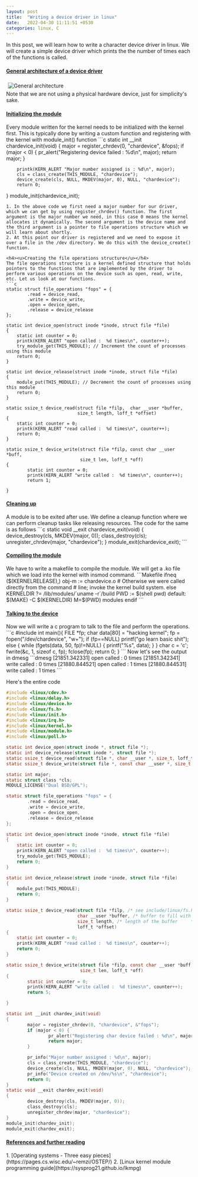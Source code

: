 ```yaml
---
layout: post
title:  "Writing a device driver in linux"
date:   2022-04-30 11:11:51 +0530
categories: linux, C
---
```

<style type="text/css">
  img {
    padding: 5px;
    display: block;
  }
</style>
In this post, we will learn how to write a character device driver in linux. We will create a simple device driver which prints the the number of times each of the functions is called.

<h4><u>General architecture of a device driver</u></h4>
<img src="{{ site.baseurl }}/assets/images/6_1_general_arch.jpg" alt="General architecture">
Note that we are not using a physical hardware device, just for simplicity's sake.

<h4><u>Initializing the module</u></h4>
Every module written for the kernel needs to be initialized with the kernel first. This is typically done by writing a custom function and registering with the kernel with module_init() function
```c
static int __init chardevice_init(void)
{
        major = register_chrdev(0, "chardevice", &fops);
        if (major < 0) {
                pr_alert("Registering device failed : %d\n", major);
                return major;
        }

        printk(KERN_ALERT "Major number assigned is : %d\n", major);
        cls = class_create(THIS_MODULE, "chardevice");
        device_create(cls, NULL, MKDEV(major, 0), NULL, "chardevice");
        return 0;
}
module_init(chardevice_init);
```
1. In the above code we first need a major number for our driver, which we can get by using register_chrdev() function. The first argument is the major number we need, in this case 0 means the kernel allocates it dynamically. The second argument is the device name and the third argument is a pointer to file operations structure which we will learn about shortly.
2. At this point our driver is registered and we need to expose it over a file in the /dev directory. We do this with the device_create() function. 

<h4><u>Creating the file operations structure</u></h4>
The file operations structure is a kernel defined structure that holds pointers to the functions that are implemented by the driver to perform various operations on the device such as open, read, write, etc. Let us look at our functions.
```c
static struct file_operations "fops" = {
        .read = device_read,
        .write = device_write,
        .open = device_open,
        .release = device_release
};

static int device_open(struct inode *inode, struct file *file)
{
    static int counter = 0;
    printk(KERN_ALERT "open called :  %d times\n", counter++);
    try_module_get(THIS_MODULE); // Increment the count of processes using this module
    return 0;
}

static int device_release(struct inode *inode, struct file *file)
{
    module_put(THIS_MODULE); // Decrement the count of processes using this module
    return 0;
}

static ssize_t device_read(struct file *filp,  char __user *buffer, 
                           size_t length, loff_t *offset)
{
    static int counter = 0;
    printk(KERN_ALERT "read called :  %d times\n", counter++);
    return 0;
}

static ssize_t device_write(struct file *filp, const char __user *buff,
                            size_t len, loff_t *off)
{
        static int counter = 0;
        printk(KERN_ALERT "write called :  %d times\n", counter++);
        return 1;

}
```

<h4><u>Cleaning up</u></h4>
A module is to be exited after use. We define a cleanup function where we can perform cleanup tasks like releasing resources. The code for the same is as follows
```c
static void __exit chardevice_exit(void)
{
        device_destroy(cls, MKDEV(major, 0));
        class_destroy(cls);
        unregister_chrdev(major, "chardevice");
}
module_exit(chardevice_exit);
```

<h4><u>Compiling the module</u></h4>
We have to write a makefile to compile the module. We will get a .ko file which we load into the kernel with insmod command.
```Makefile
ifneq ($(KERNELRELEASE),)
        obj-m := chardevice.o
# Otherwise we were called directly from the command
# line; invoke the kernel build system.
else
        KERNELDIR ?= /lib/modules/`uname -r`/build
        PWD := $(shell pwd)
default:
        $(MAKE) -C $(KERNELDIR) M=$(PWD) modules
endif
```

<h4><u>Talking to the device</u></h4>
Now we will write a c program to talk to the file and perform the operations. 
```c
#include<stdio.h>
int main(){
        FILE *fp;
        char data[80] = "hacking kernel";
        fp = fopen("/dev/chardevice", "w+");
        if (fp==NULL)
                printf("go learn basic shit");
        else {
                while (fgets(data, 50, fp)!=NULL) {
                        printf("%s", data);
                }
        }
        char c = 'c';
        fwrite(&c, 1, sizeof c, fp);
        fclose(fp);
        return 0;
}
```
Now let's see the output in dmesg
```dmesg
[21851.342331] open called :  0 times
[21851.342341] write called :  0 times
[21880.844521] open called :  1 times
[21880.844531] write called :  1 times
```

Here's the entire code
```c
#include <linux/cdev.h>
#include <linux/delay.h>
#include <linux/device.h>
#include <linux/fs.h>
#include <linux/init.h>
#include <linux/irq.h>
#include <linux/kernel.h>
#include <linux/module.h>
#include <linux/poll.h>

static int device_open(struct inode *, struct file *);
static int device_release(struct inode *, struct file *);
static ssize_t device_read(struct file *, char __user *, size_t, loff_t *);
static ssize_t device_write(struct file *, const char __user *, size_t,loff_t *);

static int major;
static struct class *cls;
MODULE_LICENSE("Dual BSD/GPL");

static struct file_operations "fops" = {
        .read = device_read,
        .write = device_write,
        .open = device_open,
        .release = device_release
};

static int device_open(struct inode *inode, struct file *file)
{
    static int counter = 0;
    printk(KERN_ALERT "open called :  %d times\n", counter++);
    try_module_get(THIS_MODULE);
    return 0;
}

static int device_release(struct inode *inode, struct file *file)
{
    module_put(THIS_MODULE);
    return 0;
}

static ssize_t device_read(struct file *filp, /* see include/linux/fs.h   */
                           char __user *buffer, /* buffer to fill with data */
                           size_t length, /* length of the buffer     */
                           loff_t *offset)
{
    static int counter = 0;
    printk(KERN_ALERT "read called :  %d times\n", counter++);
    return 0;
}

static ssize_t device_write(struct file *filp, const char __user *buff,
                            size_t len, loff_t *off)
{
        static int counter = 0;
        printk(KERN_ALERT "write called :  %d times\n", counter++);
        return 5;

}

static int __init chardev_init(void)
{
        major = register_chrdev(0, "chardevice", &"fops");
        if (major < 0) {
                pr_alert("Registering char device failed : %d\n", major);
                return major;
        }

        pr_info("Major number assigned : %d\n", major);
        cls = class_create(THIS_MODULE, "chardevice");
        device_create(cls, NULL, MKDEV(major, 0), NULL, "chardevice");
        pr_info("Device created on /dev/%s\n", "chardevice");
        return 0;
}
static void __exit chardev_exit(void)
{
        device_destroy(cls, MKDEV(major, 0));
        class_destroy(cls);
        unregister_chrdev(major, "chardevice");
}
module_init(chardev_init);
module_exit(chardev_exit);
```

<h4><u>References and further reading</u></h4>
1. [Operating systems - Three easy pieces](https://pages.cs.wisc.edu/~remzi/OSTEP/)
2. [Linux kernel module programming guide](https://sysprog21.github.io/lkmpg)
